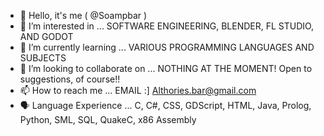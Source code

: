 - 👋 Hello, it's me ( @Soampbar )
- 👀 I’m interested in ... SOFTWARE ENGINEERING, BLENDER, FL STUDIO, AND GODOT
- 🌱 I’m currently learning ... VARIOUS PROGRAMMING LANGUAGES AND SUBJECTS
- 💞️ I’m looking to collaborate on ... NOTHING AT THE MOMENT! Open to suggestions, of course!!
- 📫 How to reach me ... EMAIL :] Althories.bar@gmail.com
- 🗣️ Language Experience ... C, C#, CSS, GDScript, HTML, Java, Prolog, Python, SML, SQL, QuakeC, x86 Assembly
<!---
Soampbar is a ✨ special ✨ repository because its `README.md` (this file) appears on your GitHub profile.
You can click the Preview link to take a look at your changes.
--->

